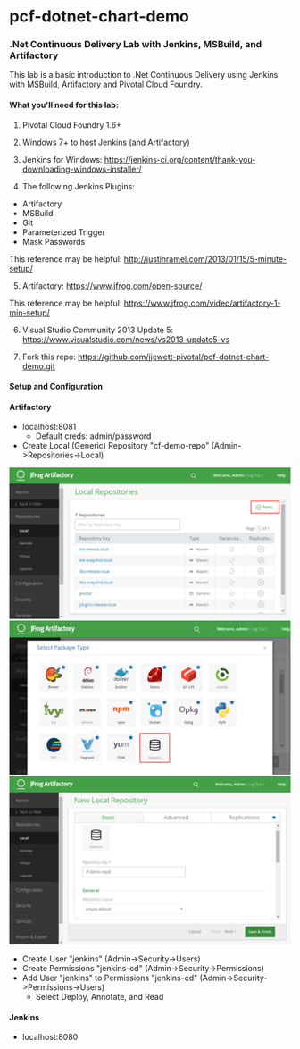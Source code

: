 # pcf-dotnet-chart-demo
### .Net Continuous Delivery Lab with Jenkins, MSBuild, and Artifactory

This lab is a basic introduction to .Net Continuous Delivery using Jenkins with MSBuild, Artifactory and Pivotal Cloud Foundry.

#### What you'll need for this lab:

1) Pivotal Cloud Foundry 1.6+

2) Windows 7+ to host Jenkins (and Artifactory)

3) Jenkins for Windows: 
https://jenkins-ci.org/content/thank-you-downloading-windows-installer/

4) The following Jenkins Plugins:
- Artifactory
- MSBuild
- Git
- Parameterized Trigger
- Mask Passwords

This reference may be helpful: 
http://justinramel.com/2013/01/15/5-minute-setup/

5) Artifactory:
https://www.jfrog.com/open-source/

This reference may be helpful:
https://www.jfrog.com/video/artifactory-1-min-setup/

6) Visual Studio Community 2013 Update 5:
https://www.visualstudio.com/news/vs2013-update5-vs

7) Fork this repo:
https://github.com/jjewett-pivotal/pcf-dotnet-chart-demo.git

#### Setup and Configuration
#### Artifactory
- localhost:8081
  * Default creds: admin/password
- Create Local (Generic) Repository "cf-demo-repo" (Admin->Repositories->Local)

![](./screenshots/artifactory/Artifactory-Repo-1.png)
![](./screenshots/artifactory/Artifactory-Repo-2.png)
![](./screenshots/artifactory/Artifactory-Repo-3.png)

- Create User "jenkins" (Admin->Security->Users)
- Create Permissions "jenkins-cd" (Admin->Security->Permissions)
- Add User "jenkins" to Permissions "jenkins-cd" (Admin->Security->Permissions->Users) 
  * Select Deploy, Annotate, and Read

#### Jenkins
- localhost:8080







